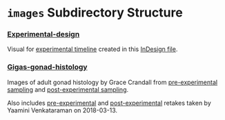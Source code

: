# `images` Subdirectory Structure

### [Experimental-design](https://github.com/RobertsLab/paper-gigas-early-gametogenic-exposure/tree/master/images/Experimental-design)

Visual for [experimental timeline](https://github.com/RobertsLab/paper-gigas-early-gametogenic-exposure/blob/master/images/Experimental-design/2018-07-31-Experimental-Design-Figure1.jpg) created in this [InDesign file](https://github.com/RobertsLab/paper-gigas-early-gametogenic-exposure/blob/master/images/Experimental-design/2018-07-31-Experimental-Design-Figure1.indd).

### [Gigas-gonad-histology](https://github.com/RobertsLab/paper-gigas-early-gametogenic-exposure/tree/master/images/Gigas-gonad-histology)

Images of adult gonad histology by Grace Crandall from [pre-experimental sampling](https://github.com/RobertsLab/paper-gigas-early-gametogenic-exposure/tree/master/images/Gigas-gonad-histology/2017-02-04-Sampling) and [post-experimental sampling](https://github.com/RobertsLab/paper-gigas-early-gametogenic-exposure/tree/master/images/Gigas-gonad-histology/2017-04-08-Sampling).

Also includes [pre-experimental](https://github.com/RobertsLab/paper-gigas-early-gametogenic-exposure/tree/master/images/Gigas-gonad-histology/2017-02-04-Sampling/2018-03-13-Preexperiment-Retakes) and [post-experimental](https://github.com/RobertsLab/paper-gigas-early-gametogenic-exposure/tree/master/images/Gigas-gonad-histology/2017-04-08-Sampling/2018-03-13-Postexperiment-Retakes) retakes taken by Yaamini Venkataraman on 2018-03-13.
